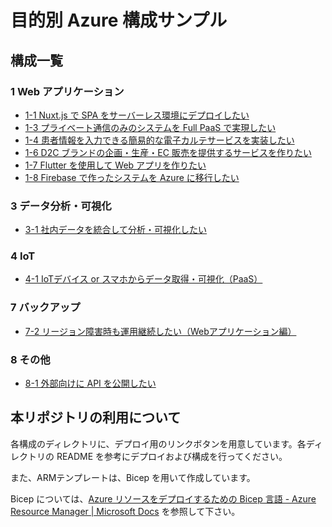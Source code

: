 # 目的別 Azure 構成サンプル

## 構成一覧

### 1 Web アプリケーション

- [1-1 Nuxt.js で SPA をサーバーレス環境にデプロイしたい](./1_web-application/1-1_spa-on-serverless/)
- [1-3 プライベート通信のみのシステムを Full PaaS で実現したい](./1_web-application/1-3_full-paas-via-private-communication/)
- [1-4 患者情報を入力できる簡易的な電子カルテサービスを実装したい](./1_web-application/1-4_simple-electronic-medical-record/)
- [1-6 D2C ブランドの企画・生産・EC 販売を提供するサービスを作りたい](./1_web-application/1-6_integrated-platform-for-d2c-brand/)
- [1-7 Flutter を使用して Web アプリを作りたい](./1_web-application/1-7_hosting-flutter-web-app/)
- [1-8 Firebase で作ったシステムを Azure に移行したい](./1_web-application/1-8_transfer-system-from-firebase/)


### 3 データ分析・可視化

- [3-1 社内データを統合して分析・可視化したい](./3_data-analysis-visialization/3-1_analyze-visualize-internal-data/)


### 4 IoT

- [4-1 IoTデバイス or スマホからデータ取得・可視化（PaaS）](./4_iot/4-1_collect-data-from-iot-mobile-devices-with-paas/)


### 7 バックアップ

- [7-2 リージョン障害時も運用継続したい（Webアプリケーション編）](./7_backup/7-2_disaster-recorvery-webapp/)


### 8 その他

- [8-1 外部向けに API を公開したい](./8_other/8-1_publish-api/)


## 本リポジトリの利用について

各構成のディレクトリに、デプロイ用のリンクボタンを用意しています。各ディレクトリの README を参考にデプロイおよび構成を行ってください。

また、ARMテンプレートは、Bicep を用いて作成しています。

Bicep については、[Azure リソースをデプロイするための Bicep 言語 - Azure Resource Manager | Microsoft Docs](https://docs.microsoft.com/ja-jp/azure/azure-resource-manager/bicep/overview?tabs=bicep) を参照して下さい。
